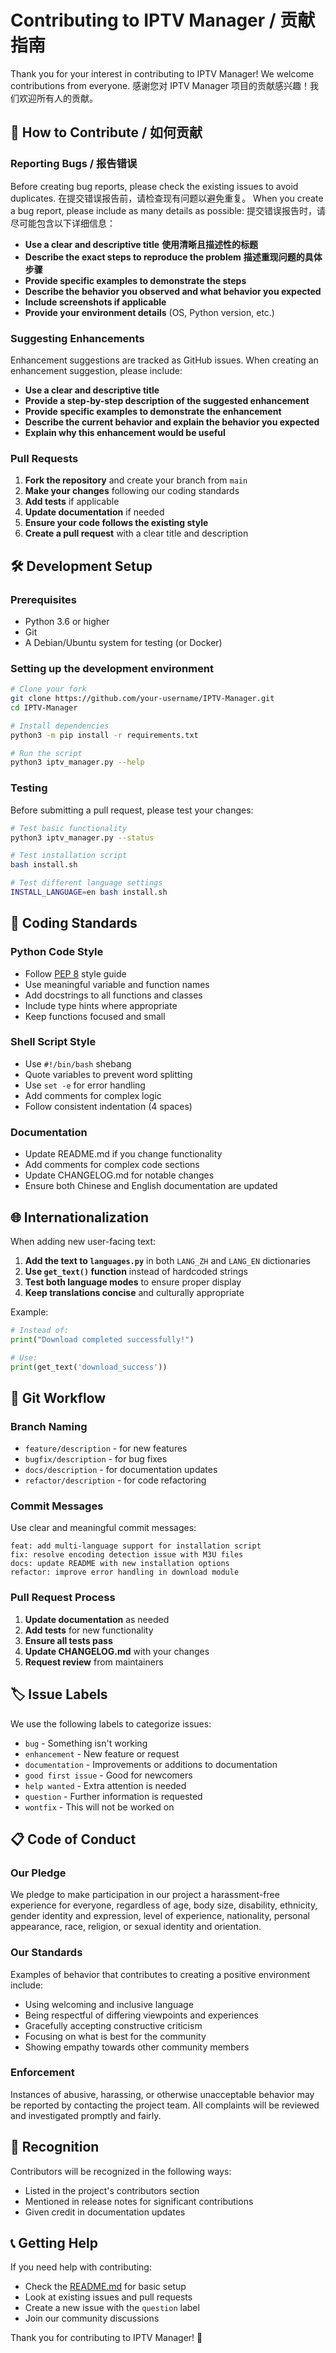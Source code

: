 # Contributing to IPTV Manager / 贡献指南

Thank you for your interest in contributing to IPTV Manager! We welcome contributions from everyone.
感谢您对 IPTV Manager 项目的贡献感兴趣！我们欢迎所有人的贡献。

## 🤝 How to Contribute / 如何贡献

### Reporting Bugs / 报告错误

Before creating bug reports, please check the existing issues to avoid duplicates.
在提交错误报告前，请检查现有问题以避免重复。 When you create a bug report, please include as many details as possible:
提交错误报告时，请尽可能包含以下详细信息：

- **Use a clear and descriptive title**
  **使用清晰且描述性的标题**
- **Describe the exact steps to reproduce the problem**
  **描述重现问题的具体步骤**
- **Provide specific examples to demonstrate the steps**
- **Describe the behavior you observed and what behavior you expected**
- **Include screenshots if applicable**
- **Provide your environment details** (OS, Python version, etc.)

### Suggesting Enhancements

Enhancement suggestions are tracked as GitHub issues. When creating an enhancement suggestion, please include:

- **Use a clear and descriptive title**
- **Provide a step-by-step description of the suggested enhancement**
- **Provide specific examples to demonstrate the enhancement**
- **Describe the current behavior and explain the behavior you expected**
- **Explain why this enhancement would be useful**

### Pull Requests

1. **Fork the repository** and create your branch from `main`
2. **Make your changes** following our coding standards
3. **Add tests** if applicable
4. **Update documentation** if needed
5. **Ensure your code follows the existing style**
6. **Create a pull request** with a clear title and description

## 🛠️ Development Setup

### Prerequisites

- Python 3.6 or higher
- Git
- A Debian/Ubuntu system for testing (or Docker)

### Setting up the development environment

```bash
# Clone your fork
git clone https://github.com/your-username/IPTV-Manager.git
cd IPTV-Manager

# Install dependencies
python3 -m pip install -r requirements.txt

# Run the script
python3 iptv_manager.py --help
```

### Testing

Before submitting a pull request, please test your changes:

```bash
# Test basic functionality
python3 iptv_manager.py --status

# Test installation script
bash install.sh

# Test different language settings
INSTALL_LANGUAGE=en bash install.sh
```

## 📝 Coding Standards

### Python Code Style

- Follow [PEP 8](https://www.python.org/dev/peps/pep-0008/) style guide
- Use meaningful variable and function names
- Add docstrings to all functions and classes
- Include type hints where appropriate
- Keep functions focused and small

### Shell Script Style

- Use `#!/bin/bash` shebang
- Quote variables to prevent word splitting
- Use `set -e` for error handling
- Add comments for complex logic
- Follow consistent indentation (4 spaces)

### Documentation

- Update README.md if you change functionality
- Add comments for complex code sections
- Update CHANGELOG.md for notable changes
- Ensure both Chinese and English documentation are updated

## 🌐 Internationalization

When adding new user-facing text:

1. **Add the text to `languages.py`** in both `LANG_ZH` and `LANG_EN` dictionaries
2. **Use `get_text()` function** instead of hardcoded strings
3. **Test both language modes** to ensure proper display
4. **Keep translations concise** and culturally appropriate

Example:
```python
# Instead of:
print("Download completed successfully!")

# Use:
print(get_text('download_success'))
```

## 🔄 Git Workflow

### Branch Naming

- `feature/description` - for new features
- `bugfix/description` - for bug fixes
- `docs/description` - for documentation updates
- `refactor/description` - for code refactoring

### Commit Messages

Use clear and meaningful commit messages:

```
feat: add multi-language support for installation script
fix: resolve encoding detection issue with M3U files
docs: update README with new installation options
refactor: improve error handling in download module
```

### Pull Request Process

1. **Update documentation** as needed
2. **Add tests** for new functionality
3. **Ensure all tests pass**
4. **Update CHANGELOG.md** with your changes
5. **Request review** from maintainers

## 🏷️ Issue Labels

We use the following labels to categorize issues:

- `bug` - Something isn't working
- `enhancement` - New feature or request
- `documentation` - Improvements or additions to documentation
- `good first issue` - Good for newcomers
- `help wanted` - Extra attention is needed
- `question` - Further information is requested
- `wontfix` - This will not be worked on

## 📋 Code of Conduct

### Our Pledge

We pledge to make participation in our project a harassment-free experience for everyone, regardless of age, body size, disability, ethnicity, gender identity and expression, level of experience, nationality, personal appearance, race, religion, or sexual identity and orientation.

### Our Standards

Examples of behavior that contributes to creating a positive environment include:

- Using welcoming and inclusive language
- Being respectful of differing viewpoints and experiences
- Gracefully accepting constructive criticism
- Focusing on what is best for the community
- Showing empathy towards other community members

### Enforcement

Instances of abusive, harassing, or otherwise unacceptable behavior may be reported by contacting the project team. All complaints will be reviewed and investigated promptly and fairly.

## 🙏 Recognition

Contributors will be recognized in the following ways:

- Listed in the project's contributors section
- Mentioned in release notes for significant contributions
- Given credit in documentation updates

## 📞 Getting Help

If you need help with contributing:

- Check the [README.md](README.md) for basic setup
- Look at existing issues and pull requests
- Create a new issue with the `question` label
- Join our community discussions

Thank you for contributing to IPTV Manager! 🎉